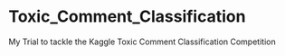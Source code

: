 # Toxic_Comment_Classification
My Trial to tackle the Kaggle Toxic Comment Classification Competition 
